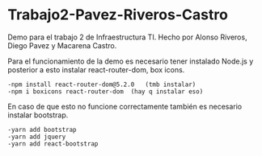 # Trabajo2-Pavez-Riveros-Castro
Demo para el trabajo 2 de Infraestructura TI. Hecho por Alonso Riveros, Diego Pavez y Macarena Castro.

Para el funcionamiento de la demo es necesario tener instalado Node.js y posterior a esto instalar react-router-dom, box icons.
    
    -npm install react-router-dom@5.2.0   (tmb instalar)
    -npm i boxicons react-router-dom  (hay q instalar eso)
    
En caso de que esto no funcione correctamente también es necesario instalar bootstrap.
    
    -yarn add bootstrap
    -yarn add jquery
    -yarn add react-bootstrap
